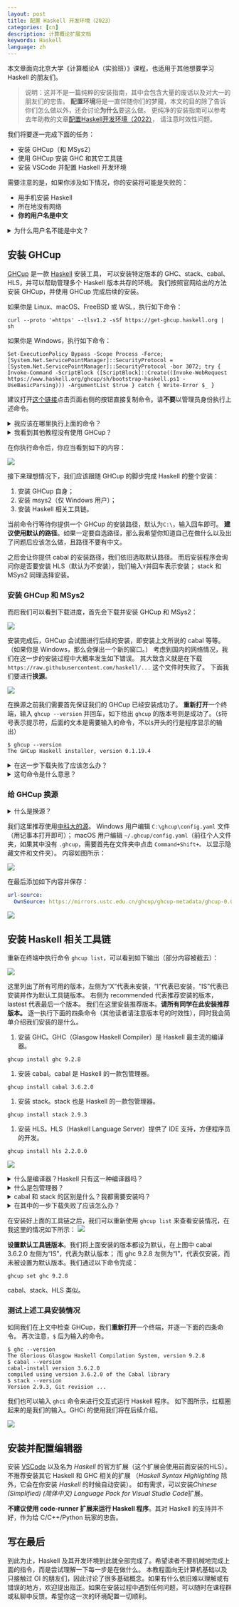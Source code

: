 ```yaml
---
layout: post
title: 配置 Haskell 开发环境（2023）
categories: [cn]
description: 计算概论扩展文档
keywords: Haskell
language: zh
---
```


<style>
.link-block {
  font-style: normal;
  overflow: auto;
  white-space: nowrap;
  font-family: SFMono-Regular, Menlo, Monaco, Consolas, "Liberation Mono", "Courier New", monospace;
  margin-bottom: 15px;
  padding-left: 10px;
  color: #666;
}
</style>

本文章面向北京大学《计算概论A（实验班）》课程，也适用于其他想要学习 Haskell 的朋友们。

> 说明：这并不是一篇纯粹的安装指南，其中会包含大量的废话以及对大一的朋友们的忠告。
> **配置环境**将是一直伴随你们的梦魇，本文的目的除了告诉你们怎么做以外，还会讨论**为什么**要这么做。
> 更纯净的安装指南可以参考去年助教的文章[配置Haskell开发环境（2022）](https://zhuanlan.zhihu.com/p/559892399)，
> 请注意时效性问题。

我们将要逐一完成下面的任务：
- 安装 GHCup（和 MSys2）
- 使用 GHCup 安装 GHC 和其它工具链
- 安装 VSCode 并配置 Haskell 开发环境

需要注意的是，如果你涉及如下情况，你的安装将可能是失败的：
- 用手机安装 Haskell
- 所在地没有网络
- **你的用户名是中文**

<details>
  <summary>为什么用户名不能是中文？</summary>
  <p>
  这与字符编码等问题相关。很多专业软件对路径的读取是不支持中文的，这就好比我们写一个软件也不会优先考虑阿拉伯语的用户一样。
  例如，在Windows中，如果你使用一个中文的用户名如“王富贵”，那么你的个人用户的路径将是“C:\Users\王富贵\”，
  那么软件在读取你的个人目录（以保存应用配置等文件）时就会出错。
  </p>
  <p>
  除此之外，安装软件时也尽可能选择英文路径。推荐的安装路径如“D:\Software”，不推荐的安装路径如“D:\软件”（在安装Python时可能会遇到这个问题）
  一些炫酷的用户名如“꧁༺ᵒᯅᵒ༻꧂”也不建议使用，出了问题只能折磨自己。
  </p>
</details>

## 安装 GHCup

[GHCup](https://www.haskell.org/ghcup/) 是一款 [Haskell](https://www.haskell.org/) 安装工具，
可以安装特定版本的 GHC、stack、cabal、HLS，并可以帮助管理多个 Haskell 版本共存的环境。
我们按照官网给出的方法安装 GHCup，并使用 GHCup 完成后续的安装。

如果你是 Linux、macOS、FreeBSD 或 WSL，执行如下命令：
```
curl --proto '=https' --tlsv1.2 -sSf https://get-ghcup.haskell.org | sh
```
如果你是 Windows，执行如下命令：
```
Set-ExecutionPolicy Bypass -Scope Process -Force;[System.Net.ServicePointManager]::SecurityProtocol = [System.Net.ServicePointManager]::SecurityProtocol -bor 3072; try { Invoke-Command -ScriptBlock ([ScriptBlock]::Create((Invoke-WebRequest https://www.haskell.org/ghcup/sh/bootstrap-haskell.ps1 -UseBasicParsing))) -ArgumentList $true } catch { Write-Error $_ }
```
建议打开[这个链接](https://www.haskell.org/ghcup/)点击页面右侧的按钮直接复制命令。请**不要**以管理员身份执行上述命令。

<details>
  <summary>我应该在哪里执行上面的命令？</summary>
  <p>
  如果你是 macOS，通过“Command + 空格”聚焦搜索，输入“终端”或“Terminal”，然后打开；
  如果你是 Windows，点击开始旁的搜索，输入“powershell”，注意<b>不要</b>以管理员的方式运行。
  你将得到一个朴素的经常出现在电影里的窗口，复制上面的命令并回车执行。
  如果你是 macOS，通过“Command + V”进行粘贴，如果你是 Windows，在黑色窗口任何位置右键即可粘贴。 
  </p>
  <p>
  此外，macOS 用户可以考虑安装 iTerm，Windows 用户建议安装 PowerShell 7，并可以考虑安装 Windows Terminal。它们的安装不在本教程中涉及。
  </p>
</details>

<details>
  <summary>我看到其他教程没有使用 GHCup？</summary>
  <p>
  在阅读网上的教程时，<b>一定要注意文章的时效性</b>，包括你正在阅读的这篇文章！
  如果你搜到了2017年左右的文章，它会推荐你使用 Haskell platform；
  如果你搜到了2020年左右的文章，<a href="https://krantz-xrf.github.io/2020/09/25/windows-install-stack-ghc.html">它</a>可能推荐你使用 stack 安装 Haskell；
  而2023年，使用 GHCup 则是最好的方法。
  </p>
  <p>
  当然 GHCup 不是唯一安装 Haskell 的方法，在此不再赘述使用 GHCup 的好处。
  </p>
</details>

在你执行命令后，你应当看到如下的内容：

![](/assets/images/InstallHaskell/1.png)

接下来理想情况下，我们应该跟随 GHCup 的脚步完成 Haskell 的整个安装：
1. 安装 GHCup 自身；
2. 安装 msys2（仅 Windows 用户）；
3. 安装 Haskell 相关工具链。

当前命令行等待你提供一个 GHCup 的安装路径，默认为`C:\`，输入回车即可。
**建议使用默认的路径**。如果一定要自选路径，那么我希望你知道自己在做什么以及出了问题后应该怎么做，且路径不要有中文。

之后会让你提供 cabal 的安装路径，我们依旧选取默认路径。
而后安装程序会询问你是否要安装 HLS（默认为不安装），我们输入`Y`并回车表示安装；
stack 和 MSys2 同理选择安装。

### 安装 GHCup 和 MSys2

而后我们可以看到下载进度，首先会下载并安装 GHCup 和 MSys2：

![](/assets/images/InstallHaskell/2.png)

安装完成后，GHCup 会试图进行后续的安装，即安装上文所说的 cabal 等等。
（如果你是 Windows，那么会弹出一个新的窗口。）
考虑到国内的网络情况，我们在这一步的安装过程中大概率发生如下错误。
其大致含义就是在下载 `https://raw.githubusercontent.com/haskell/...` 这个文件时失败了。
下面我们要进行**换源**。

![](/assets/images/InstallHaskell/4.png)

在换源之前我们需要首先保证我们的 GHCup 已经安装成功了。
**重新打开**一个终端，输入 `ghcup --version` 并回车，如下给出 `ghcup` 的版本号则是成功了。（`$`符号表示提示符，后面的文本是需要输入的命令，不以`$`开头的行是程序显示的输出）

```
$ ghcup --version
The GHCup Haskell installer, version 0.1.19.4
```

<details class="alert">
  <summary>在这一步下载失败了应该怎么办？</summary>
  <p>
  输入上面的命令重试 ^_^（你在期待什么）。在命令行中，你可以按“上方向键”来快速地获取你的上一条命令。
  </p>
</details>

<details>
  <summary>这句命令是什么意思？</summary>
  <p>
  就像我们在图形界面里双击运行程序一样，在命令行运行程序就要输入它的名字（PATH 相关问题不在此展开）。
  <code>--version</code> 是程序运行的参数，由程序自身定义并处理。
  这里的参数告诉 ghcup 我要查看你的版本，ghcup 返回输出结果：0.1.19.4。
  </p><p>
  你可以通过输入 <code>ghcup --help</code> 来查看 GHCup 的使用方式，以及各个参数的含义。
  注意并不是所有参数都以 <code>--</code> 开头。
  例如在后文中我们会使用到 <code>ghcup install ...</code> 这样的命令。
  <b>一般而言</b>，不以 <code>--</code> 开头的代表程序的主要功能；反之可以看作是程序运行的选项。
  </p><p>
  如果你输入了一些程序无法处理的参数，例如运行 <code>ghcup pku</code>，
  它会输出 <code>Invalid argument `pku'</code>。
  最后再次注意，如何处理参数完全是由程序自己决定的，
  例如你也可以写个程序要求参数必须是 <code>pku>thu</code>，这里说的只是一般的惯例。
  </p>
</details>


### 给 GHCup 换源

<details>
  <summary>什么是换源？</summary>
  <p>
  简单来说，<b>源</b>是在你想要找什么东西的时候<b>去哪找</b>。
  但是这个地方你往返可能很不方便，速度很慢，下载东西非常折磨。
  <b>镜像站</b>就是其他人把源的东西拷贝了一份，你本来想找的东西在镜像站也能找到了，
  东西是一样的，你选择一个你最方便的镜像站找就可以了，也就是<b>换源</b>。
  </p>
</details>

我们这里推荐使用[中科大的源](https://mirrors.ustc.edu.cn/help/ghcup.html)。
Windows 用户编辑 `C:\ghcup\config.yaml` 文件（用记事本打开即可）；
macOS 用户编辑 `~/.ghcup/config.yaml`（前往个人文件夹，如果其中没有 `.ghcup`，需要首先在文件夹中点击 `Command+Shift+。` 以显示隐藏文件和文件夹）。
内容如图所示：

![](/assets/images/InstallHaskell/5.png)

在最后添加如下内容并保存：

``` yaml
url-source:
  OwnSource: https://mirrors.ustc.edu.cn/ghcup/ghcup-metadata/ghcup-0.0.7.yaml
```
![](/assets/images/InstallHaskell/7.png)

## 安装 Haskell 相关工具链

重新在终端中执行命令 `ghcup list`，可以看到如下输出（部分内容被截去）：

![](/assets/images/InstallHaskell/8.png)

这里列出了所有可用的版本，左侧为“X”代表未安装，“I”代表已安装，“IS”代表已安装并作为默认工具链版本。
右侧为 recommended 代表推荐安装的版本，lastest 代表最后一个版本。
我们在这里安装推荐版本。**请所有同学在此安装推荐版本。**
逐一执行下面的四条命令（其他读者请注意版本号的时效性），同时我会简单介绍我们安装的是什么。

1. 安装 GHC。GHC（Glasgow Haskell Compiler）是 Haskell 最主流的编译器。
```
ghcup install ghc 9.2.8
```
1. 安装 cabal。cabal 是 Haskell 的一款包管理器。
```
ghcup install cabal 3.6.2.0
```
1. 安装 stack。stack 也是 Haskell 的一款包管理器。
```
ghcup install stack 2.9.3
```
1. 安装 HLS。HLS（Haskell Language Server）提供了 IDE 支持，方便程序员的开发。
```
ghcup install hls 2.2.0.0
```

![](/assets/images/InstallHaskell/10.png)

<details>
  <summary>什么是编译器？Haskell 只有这一种编译器吗？</summary>
  <p>
  简单来说，编译器就是将你写的程序变为计算机能够识别的二进制格式。
  </p><p>
  你可能知道 C++ 常用的编译器有很多，如 G++、Clang、MSVC 等。
  Haskell 当然也有其它的编译器，如 JHC、UHC。然而 GHC 是最广泛使用的。
  我们建议所有人使用 GHC。
  </p>
</details>

<details>
  <summary>什么是包管理器？</summary>
  <p>
  包管理器是一种工具，允许你安装和管理其他库和依赖。
  包/库是其他人写好的实现了某种功能的代码，你可以直接复用它而不需要自己从头实现。
  然而一个包可能依赖其他特定版本的包。包管理器就可以帮助我们处理好这些版本和依赖关系。
  </p>
</details>

<details>
  <summary>cabal 和 stack 的区别是什么？我都需要安装吗？</summary>
  <p>
  cabal 和 stack 都是 Haskell 常用的包管理工具，这也就意味着必然有一些关于 cabal 和 stack 哪个更好的争论。
  </p><p>
  首先 cabal 可以帮助你配置和发布 Haskell 项目，这就像 Python 中的 pip、JavaScript 中的 npm、Rust 中的 cargo。cabal 可以提供依赖解析的功能，但是如果出现复杂依赖情况（菱形依赖）就会导致错误，这种情况一般被称为“cabal 地狱”。
  </p><p>
  stack 实际上是依赖于 cabal 的，stack 会在 build 过程中生成依赖项的固定版本，并避免了菱形依赖的问题，
  这意味着你总是可以对旧的项目进行复现。此外，stack 可以管理多个 GHC 版本并总是可以使用正确的版本。
  </p><p>
  注意看，stack的一个重要的好处是<b>可以管理多个 GHC 版本</b>。
  然后你就会惊奇的发现这件事情 GHCup 也可以做啊！
  是这样的，如果是在两年前，我会毫不犹豫地推荐 stack。
  如今，cabal 修改了解析依赖的方法，cabal + GHCup 的管理方法在社区中反馈也较为积极。
  因此我无法给出哪种更好的回答。
  </p><p>
  当然，完成大型 Haskell 项目对于还在安装 Haskell 的朋友们来说还是太早了。
  由于在课上我们会使用到 stack，因此笔者建议安装 GHCup、cabal、stack 全家桶。
  </p>
</details>

<details class="alert">
  <summary>在其中的一步下载失败了应该怎么办？</summary>
  <p>
  重试这一步的命令 ^_^（你在期待什么）。在命令行中，你可以按“上方向键”来快速地获取你的上一条命令。
  </p>
</details>

在安装好上面的工具链之后，我们可以重新使用 `ghcup list` 来查看安装情况，在我这里的情况如下所示：
![](/assets/images/InstallHaskell/11.png)

**设置默认工具链版本**。我们将上面安装的版本都设为默认，在上图中 cabal 3.6.2.0 左侧为“IS”，代表为默认版本；
而 ghc 9.2.8 左侧为“I”，代表仅安装，而未被设置为默认版本。我们通过以下命令完成：
```
ghcup set ghc 9.2.8
```
cabal、stack、HLS 类似。

### 测试上述工具安装情况

如同我们在上文中检查 GHCup，我们**重新打开**一个终端，并逐一下面的四条命令。
再次注意，`$` 后为输入的命令。

```
$ ghc --version
The Glorious Glasgow Haskell Compilation System, version 9.2.8
$ cabal --version
cabal-install version 3.6.2.0
compiled using version 3.6.2.0 of the Cabal library
$ stack --version
Version 2.9.3, Git revision ...
```

我们也可以输入 `ghci` 命令来进行交互式运行 Haskell 程序。
如下图所示，红框圈起来的是我们的输入。GHCi 的使用我们将在后续介绍。

![](/assets/images/InstallHaskell/9.png)

## 安装并配置编辑器

安装 [VSCode](https://code.visualstudio.com/) 
以及名为 *Haskell* 的官方扩展（这个扩展会使用前面安装的HLS）。不推荐安装其它 Haskell 和 GHC 相关的扩展
（*Haskell Syntax Highlighting* 除外，它会在你安装 *Haskell* 的时候自动安装）。
如有需求，可以安装*Chinese (Simplified) (简体中文) Language Pack for Visual Studio Code*扩展。

**不建议使用 code-runner 扩展来运行 Haskell 程序**。其对 Haskell 的支持并不好，作为给 C/C++/Python 玩家的忠告。

## 写在最后

到此为止，Haskell 及其开发环境到此就全部完成了。希望读者不要机械地完成上面的指令，而是尝试理解一下每一步是在做什么。
本教程面向无计算机基础以及只接触过 OI 的朋友们，因此讨论了很多基础概念。如果有什么依旧难以理解或有错误的地方，欢迎提出指正。如果在安装过程中遇到任何问题，可以随时在课程群或私聊中反馈。希望你这一次的环境配置一切顺利。
